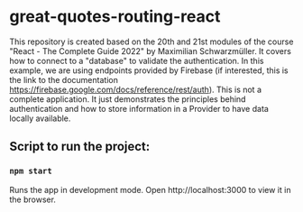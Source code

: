 # great-quotes-routing-react
This repository is created based on the 20th and 21st modules of the course "React - The Complete Guide 2022" by Maximilian Schwarzmüller. It covers how to connect to a "database" to validate the authentication. In this example, we are using endpoints provided by Firebase (if interested, this is the link to the documentation https://firebase.google.com/docs/reference/rest/auth). This is not a complete application. It just demonstrates the principles behind authentication and how to store information in a Provider to have data locally available.

## Script to run the project:

### `npm start`

Runs the app in development mode.
Open http://localhost:3000 to view it in the browser.
